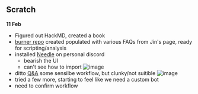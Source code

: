 Scratch
---

**11 Feb**

- Figured out HackMD, created a book
- [burner repo](https://github.com/bealers/eliza-faq) created populated with various FAQs from Jin's page, ready for scripting/analysis
- installed [Needle](needle.gg) on personal discord
    - bearish the UI
    - can't see how to import ![image](https://hackmd.io/_uploads/BkeElVKYye.png)
- ditto [Q&A](https://discord.bots.gg/bots/866819673906348063)
some sensilbe workflow, but clunky/not suitible 
![image](https://hackmd.io/_uploads/Sk0GZIKYJl.png)
- tried a few more, starting to feel like we need a custom bot
- need to confirm workflow

